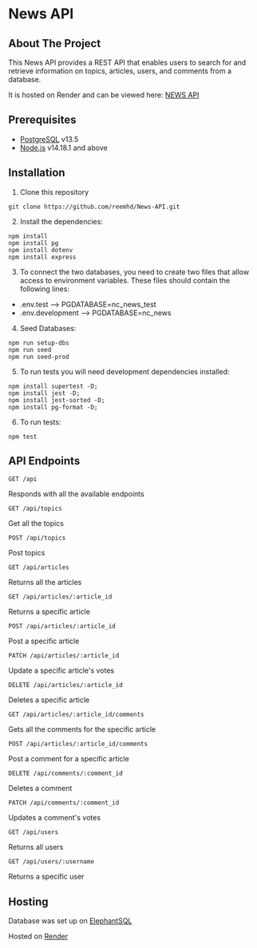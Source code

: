 # News API

## About The Project

This News API provides a REST API that enables users to search for and retrieve information on topics, articles, users, and comments from a database.

It is hosted on Render and can be viewed here: [NEWS API](https://backend-project-news-api.onrender.com/api/) 

## Prerequisites

- [PostgreSQL](https://www.postgresql.org/download/) v13.5
- [Node.js](https://nodejs.org/en/download/) v14.18.1 and above

## Installation

1. Clone this repository
```
git clone https://github.com/reemhd/News-API.git
```
2. Install the dependencies:
```
npm install
npm install pg
npm install dotenv
npm install express
```

3. To connect the two databases, you need to create two files that allow access to environment variables. These files should contain the following lines:

- .env.test --> PGDATABASE=nc_news_test
- .env.development --> PGDATABASE=nc_news

4. Seed Databases:
```
npm run setup-dbs
npm run seed
npm run seed-prod
```

5. To run tests you will need development dependencies installed:
```
npm install supertest -D;
npm install jest -D;
npm install jest-sorted -D;
npm install pg-format -D;
```

6. To run tests:
```
npm test
```

## API Endpoints

```http
GET /api
```
Responds with all the available endpoints


```http
GET /api/topics
```
Get all the topics

```http
POST /api/topics
```
Post topics


```http
GET /api/articles
```
Returns all the articles

```http
GET /api/articles/:article_id
```
Returns a specific article

```http
POST /api/articles/:article_id
```
Post a specific article

```http
PATCH /api/articles/:article_id
```
Update a specific article's votes

```http
DELETE /api/articles/:article_id
```
Deletes a specific article

```http
GET /api/articles/:article_id/comments
```
Gets all the comments for the specific article

```http
POST /api/articles/:article_id/comments
```
Post a comment for a specific article

```http
DELETE /api/comments/:comment_id
```
Deletes a comment

```http
PATCH /api/comments/:comment_id
```
Updates a comment's votes

```http
GET /api/users
```
Returns all users

```http
GET /api/users/:username
```
Returns a specific user

## Hosting

Database was set up on [ElephantSQL](https://www.elephantsql.com)

Hosted on [Render](https://render.com)
